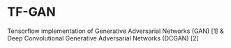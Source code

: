 # TF-GAN
Tensorflow implementation of Generative Adversarial Networks (GAN) [1] &amp; Deep Convolutional Generative Adversarial Networks (DCGAN) [2]
